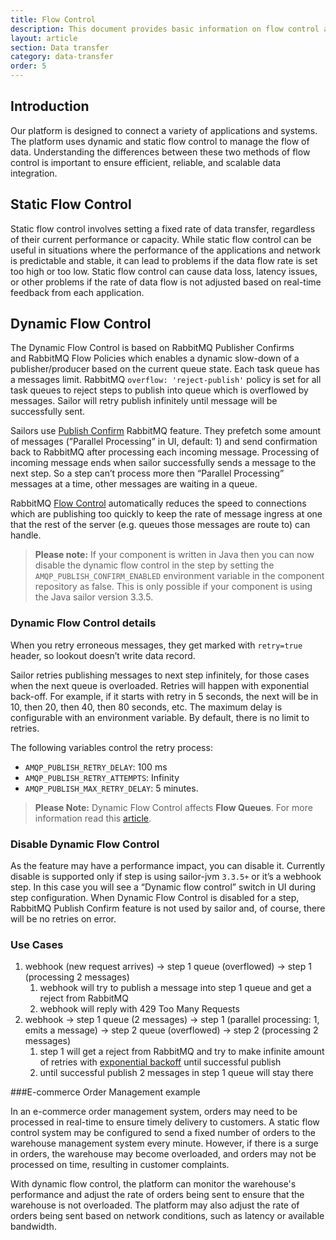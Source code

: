 ```yaml
---
title: Flow Control
description: This document provides basic information on flow control and differences between dynamic and static flow control.
layout: article
section: Data transfer
category: data-transfer
order: 5
---
```


## Introduction

Our platform is designed to connect a variety of applications and systems. The platform uses dynamic and static flow control to manage the flow of data. Understanding the differences between these two methods of flow control is important to ensure efficient, reliable, and scalable data integration.

## Static Flow Control

Static flow control involves setting a fixed rate of data transfer, regardless of their current performance or capacity. While static flow control can be useful in situations where the performance of the applications and network is predictable and stable, it can lead to problems if the data flow rate is set too high or too low. Static flow control can cause data loss, latency issues, or other problems if the rate of data flow is not adjusted based on real-time feedback from each application.

## Dynamic Flow Control

The Dynamic Flow Control is based on RabbitMQ Publisher Confirms and RabbitMQ Flow Policies which enables a dynamic slow-down of a publisher/producer based on the current queue state. Each task queue has a messages limit. RabbitMQ `overflow: 'reject-publish'` policy is set for all task queues to reject steps to publish into queue which is overflowed by messages. Sailor will retry publish infinitely until message will be successfully sent.

Sailors use [Publish Confirm](https://www.rabbitmq.com/confirms.html) RabbitMQ feature. They prefetch some amount of messages (”Parallel Processing” in UI, default: 1) and send confirmation back to RabbitMQ  after processing each incoming message. Processing of incoming message ends when sailor successfully sends a message to the next step. So a step can’t process more then “Parallel Processing” messages at a time, other messages are waiting in a queue.

RabbitMQ [Flow Control](https://www.rabbitmq.com/flow-control.html) automatically reduces the speed to connections which are publishing too quickly to keep the rate of message ingress at one that the rest of the server (e.g. queues those messages are route to) can handle.

>**Please note:** If your component is written in Java then you can now disable the dynamic flow control in the step by setting the `AMQP_PUBLISH_CONFIRM_ENABLED` environment variable in the component repository as false. This is only possible if your component is using the Java sailor version 3.3.5.

### Dynamic Flow Control details

When you retry erroneous messages, they get marked with `retry=true` header, so lookout doesn’t write data record.

Sailor retries publishing messages to next step infinitely, for those cases when the next queue is overloaded. Retries will happen with exponential back-off. For example, if it starts with retry in 5 seconds, the next will be in 10, then 20, then 40, then 80 seconds, etc. The maximum delay is configurable with an environment variable. By default, there is no limit to retries.

The following variables control the retry process:

*  `AMQP_PUBLISH_RETRY_DELAY`: 100 ms
*  `AMQP_PUBLISH_RETRY_ATTEMPTS`: Infinity
*  `AMQP_PUBLISH_MAX_RETRY_DELAY`: 5 minutes.

> **Please Note:** Dynamic Flow Control affects **Flow Queues**. For more information read this [article](/guides/platform-behavior.html#messaging-queue-limits).

### Disable Dynamic Flow Control

As the feature may have a performance impact, you can disable it. Currently disable is supported only if step is using sailor-jvm `3.3.5+` or it’s a webhook step. In this case you will see a “Dynamic flow control” switch in UI during step configuration. When Dynamic Flow Control is disabled for a step, RabbitMQ Publish Confirm feature is not used by sailor and, of course, there will be no retries on error.

### Use Cases

1. webhook (new request arrives) → step 1 queue (overflowed) → step 1 (processing 2 messages)
    1. webhook will try to publish a message into step 1 queue and get a reject from RabbitMQ
    2. webhook will reply with 429 Too Many Requests
2. webhook → step 1 queue (2 messages) → step 1 (parallel processing: 1, emits a message) → step 2 queue (overflowed) → step 2 (processing 2 messages)
    1. step 1 will get a reject from RabbitMQ and try to make infinite amount of retries with [exponential backoff](https://en.wikipedia.org/wiki/Exponential_backoff) until successful publish
    2. until successful publish 2 messages in step 1 queue will stay there

###E-commerce Order Management example

In an e-commerce order management system, orders may need to be processed in real-time to ensure timely delivery to customers. A static flow control system may be configured to send a fixed number of orders to the warehouse management system every minute. However, if there is a surge in orders, the warehouse may become overloaded, and orders may not be processed on time, resulting in customer complaints.

With dynamic flow control, the platform can monitor the warehouse's performance and adjust the rate of orders being sent to ensure that the warehouse is not overloaded. The platform may also adjust the rate of orders being sent based on network conditions, such as latency or available bandwidth.
